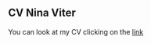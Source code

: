 ## **CV Nina Viter**
You can look at my CV clicking on the [link](https://nin3439.github.io/rsschool-cv/cv)
